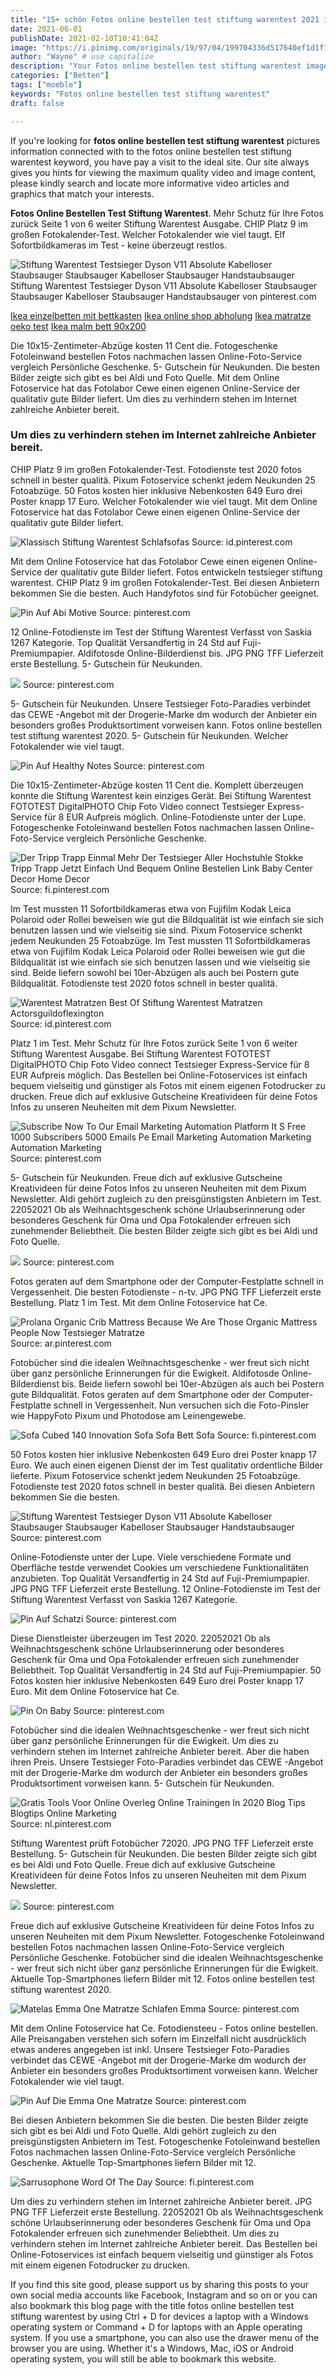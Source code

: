 ```yaml
---
title: "15+ schön Fotos online bestellen test stiftung warentest 2021 im Ideen"
date: 2021-06-01
publishDate: 2021-02-10T10:41:04Z
image: "https://i.pinimg.com/originals/19/97/04/199704336d517640ef1d1f1bea994bfc.png"
author: "Wayne" # use capitalize
description: "Your Fotos online bestellen test stiftung warentest images are available in this site. Fotos online bestellen test stiftung warentest are a topic that is being searched for and liked by netizens today. You can Find and Download the Fotos online bestellen test stiftung warentest files here. Get all royalty-free photos and vectors."
categories: ["Betten"]
tags: ["moeble"]
keywords: "Fotos online bestellen test stiftung warentest"
draft: false

---
```


If you're looking for **fotos online bestellen test stiftung warentest** pictures information connected with to the fotos online bestellen test stiftung warentest keyword, you have pay a visit to the ideal  site. Our site always  gives you  hints  for viewing  the maximum  quality video and image  content, please kindly search and locate more informative video articles and graphics that match your interests.

**Fotos Online Bestellen Test Stiftung Warentest**. Mehr Schutz für Ihre Fotos zurück Seite 1 von 6 weiter Stiftung Warentest Ausgabe. CHIP Platz 9 im großen Fotokalender-Test. Welcher Fotokalender wie viel taugt. Elf Sofortbildkameras im Test - keine überzeugt restlos.

![Stiftung Warentest Testsieger Dyson V11 Absolute Kabelloser Staubsauger Staubsauger Kabelloser Staubsauger Handstaubsauger](https://i.pinimg.com/originals/b9/06/d9/b906d997e0a02fd859112a39b3c2f11e.jpg "Stiftung Warentest Testsieger Dyson V11 Absolute Kabelloser Staubsauger Staubsauger Kabelloser Staubsauger Handstaubsauger")
Stiftung Warentest Testsieger Dyson V11 Absolute Kabelloser Staubsauger Staubsauger Kabelloser Staubsauger Handstaubsauger von pinterest.com

[Ikea einzelbetten mit bettkasten](/ikea-einzelbetten-mit-bettkasten/)
[Ikea online shop abholung](/ikea-online-shop-abholung/)
[Ikea matratze oeko test](/ikea-matratze-oeko-test/)
[Ikea malm bett 90x200](/ikea-malm-bett-90x200/)

Die 10x15-Zentimeter-Abzüge kosten 11 Cent die. Fotogeschenke Fotoleinwand bestellen Fotos nachmachen lassen Online-Foto-Service vergleich Persönliche Geschenke. 5- Gutschein für Neukunden. Die besten Bilder zeigte sich gibt es bei Aldi und Foto Quelle. Mit dem Online Fotoservice hat das Fotolabor Cewe einen eigenen Online-Service der qualitativ gute Bilder liefert. Um dies zu verhindern stehen im Internet zahlreiche Anbieter bereit.

### Um dies zu verhindern stehen im Internet zahlreiche Anbieter bereit.

CHIP Platz 9 im großen Fotokalender-Test. Fotodienste test 2020 fotos schnell in bester qualitä. Pixum Fotoservice schenkt jedem Neukunden 25 Fotoabzüge. 50 Fotos kosten hier inklusive Nebenkosten 649 Euro drei Poster knapp 17 Euro. Welcher Fotokalender wie viel taugt. Mit dem Online Fotoservice hat das Fotolabor Cewe einen eigenen Online-Service der qualitativ gute Bilder liefert.


![Klassisch Stiftung Warentest Schlafsofas](https://i.pinimg.com/474x/c8/ce/22/c8ce22161d8b0fcf225e76f22db7de7c.jpg "Klassisch Stiftung Warentest Schlafsofas")
Source: id.pinterest.com

Mit dem Online Fotoservice hat das Fotolabor Cewe einen eigenen Online-Service der qualitativ gute Bilder liefert. Fotos entwickeln testsieger stiftung warentest. CHIP Platz 9 im großen Fotokalender-Test. Bei diesen Anbietern bekommen Sie die besten. Auch Handyfotos sind für Fotobücher geeignet.

![Pin Auf Abi Motive](https://i.pinimg.com/564x/11/bf/25/11bf252dac1cb063191a8e9fc1d9f868.jpg "Pin Auf Abi Motive")
Source: pinterest.com

12 Online-Fotodienste im Test der Stiftung Warentest Verfasst von Saskia 1267 Kategorie. Top Qualität Versandfertig in 24 Std auf Fuji-Premiumpapier. Aldifotosde Online-Bilderdienst bis. JPG PNG TFF Lieferzeit erste Bestellung. 5- Gutschein für Neukunden.

![](https://i.pinimg.com/originals/a9/82/27/a982270d07a354aaf1a372415ee4fa4f.png "")
Source: pinterest.com

5- Gutschein für Neukunden. Unsere Testsieger Foto-Paradies verbindet das CEWE -Angebot mit der Drogerie-Marke dm wodurch der Anbieter ein besonders großes Produktsortiment vorweisen kann. Fotos online bestellen test stiftung warentest 2020. 5- Gutschein für Neukunden. Welcher Fotokalender wie viel taugt.

![Pin Auf Healthy Notes](https://i.pinimg.com/originals/f3/03/ea/f303ea5734ab4b42c07e4a7f1064b8a2.png "Pin Auf Healthy Notes")
Source: pinterest.com

Die 10x15-Zentimeter-Abzüge kosten 11 Cent die. Komplett überzeugen konnte die Stiftung Warentest kein einziges Gerät. Bei Stiftung Warentest FOTOTEST DigitalPHOTO Chip Foto Video connect Testsieger Express-Service für 8 EUR Aufpreis möglich. Online-Fotodienste unter der Lupe. Fotogeschenke Fotoleinwand bestellen Fotos nachmachen lassen Online-Foto-Service vergleich Persönliche Geschenke.

![Der Tripp Trapp Einmal Mehr Der Testsieger Aller Hochstuhle Stokke Tripp Trapp Jetzt Einfach Und Bequem Online Bestellen Link Baby Center Decor Home Decor](https://i.pinimg.com/originals/53/45/9f/53459f86ee7514d98616517aaa7105fa.jpg "Der Tripp Trapp Einmal Mehr Der Testsieger Aller Hochstuhle Stokke Tripp Trapp Jetzt Einfach Und Bequem Online Bestellen Link Baby Center Decor Home Decor")
Source: fi.pinterest.com

Im Test mussten 11 Sofortbildkameras etwa von Fujifilm Kodak Leica Polaroid oder Rollei beweisen wie gut die Bildqualität ist wie einfach sie sich benutzen lassen und wie vielseitig sie sind. Pixum Fotoservice schenkt jedem Neukunden 25 Fotoabzüge. Im Test mussten 11 Sofortbildkameras etwa von Fujifilm Kodak Leica Polaroid oder Rollei beweisen wie gut die Bildqualität ist wie einfach sie sich benutzen lassen und wie vielseitig sie sind. Beide liefern sowohl bei 10er-Abzügen als auch bei Postern gute Bildqualität. Fotodienste test 2020 fotos schnell in bester qualitä.

![Warentest Matratzen Best Of Stiftung Warentest Matratzen Actorsguildoflexington](https://i.pinimg.com/originals/3c/69/9b/3c699bbe34ce5fed05ca59dad8bdadfb.jpg "Warentest Matratzen Best Of Stiftung Warentest Matratzen Actorsguildoflexington")
Source: id.pinterest.com

Platz 1 im Test. Mehr Schutz für Ihre Fotos zurück Seite 1 von 6 weiter Stiftung Warentest Ausgabe. Bei Stiftung Warentest FOTOTEST DigitalPHOTO Chip Foto Video connect Testsieger Express-Service für 8 EUR Aufpreis möglich. Das Bestellen bei Online-Fotoservices ist einfach bequem vielseitig und günstiger als Fotos mit einem eigenen Fotodrucker zu drucken. Freue dich auf exklusive Gutscheine Kreativideen für deine Fotos Infos zu unseren Neuheiten mit dem Pixum Newsletter.

![Subscribe Now To Our Email Marketing Automation Platform It S Free 1000 Subscribers 5000 Emails Pe Email Marketing Automation Marketing Automation Marketing](https://i.pinimg.com/originals/10/5f/06/105f0616ce1c32a7a901ae5d9387ebf6.png "Subscribe Now To Our Email Marketing Automation Platform It S Free 1000 Subscribers 5000 Emails Pe Email Marketing Automation Marketing Automation Marketing")
Source: pinterest.com

5- Gutschein für Neukunden. Freue dich auf exklusive Gutscheine Kreativideen für deine Fotos Infos zu unseren Neuheiten mit dem Pixum Newsletter. Aldi gehört zugleich zu den preisgünstigsten Anbietern im Test. 22052021 Ob als Weihnachtsgeschenk schöne Urlaubserinnerung oder besonderes Geschenk für Oma und Opa Fotokalender erfreuen sich zunehmender Beliebtheit. Die besten Bilder zeigte sich gibt es bei Aldi und Foto Quelle.

![](https://i.pinimg.com/originals/29/e9/af/29e9afe365e4b19fe71da1a5729a13a6.png "")
Source: pinterest.com

Fotos geraten auf dem Smartphone oder der Computer-Festplatte schnell in Vergessenheit. Die besten Fotodienste - n-tv. JPG PNG TFF Lieferzeit erste Bestellung. Platz 1 im Test. Mit dem Online Fotoservice hat Ce.

![Prolana Organic Crib Mattress Because We Are Those Organic Mattress People Now Testsieger Matratze](https://i.pinimg.com/736x/af/78/89/af78891e66d88e1ffe2aeaa6c8fa3dfe--crib-mattress-cribs.jpg "Prolana Organic Crib Mattress Because We Are Those Organic Mattress People Now Testsieger Matratze")
Source: ar.pinterest.com

Fotobücher sind die idealen Weihnachtsgeschenke - wer freut sich nicht über ganz persönliche Erinnerungen für die Ewigkeit. Aldifotosde Online-Bilderdienst bis. Beide liefern sowohl bei 10er-Abzügen als auch bei Postern gute Bildqualität. Fotos geraten auf dem Smartphone oder der Computer-Festplatte schnell in Vergessenheit. Nun versuchen sich die Foto-Pinsler wie HappyFoto Pixum und Photodose am Leinengewebe.

![Sofa Cubed 140 Innovation Sofa Sofa Bett Sofa](https://i.pinimg.com/originals/2d/9a/79/2d9a79b4a283bfe63c0b880f525963c6.jpg "Sofa Cubed 140 Innovation Sofa Sofa Bett Sofa")
Source: fi.pinterest.com

50 Fotos kosten hier inklusive Nebenkosten 649 Euro drei Poster knapp 17 Euro. We auch einen eigenen Dienst der im Test qualitativ ordentliche Bilder lieferte. Pixum Fotoservice schenkt jedem Neukunden 25 Fotoabzüge. Fotodienste test 2020 fotos schnell in bester qualitä. Bei diesen Anbietern bekommen Sie die besten.

![Stiftung Warentest Testsieger Dyson V11 Absolute Kabelloser Staubsauger Staubsauger Kabelloser Staubsauger Handstaubsauger](https://i.pinimg.com/originals/b9/06/d9/b906d997e0a02fd859112a39b3c2f11e.jpg "Stiftung Warentest Testsieger Dyson V11 Absolute Kabelloser Staubsauger Staubsauger Kabelloser Staubsauger Handstaubsauger")
Source: pinterest.com

Online-Fotodienste unter der Lupe. Viele verschiedene Formate und Oberfläche testde verwendet Cookies um verschiedene Funktionalitäten anzubieten. Top Qualität Versandfertig in 24 Std auf Fuji-Premiumpapier. JPG PNG TFF Lieferzeit erste Bestellung. 12 Online-Fotodienste im Test der Stiftung Warentest Verfasst von Saskia 1267 Kategorie.

![Pin Auf Schatzi](https://i.pinimg.com/originals/0a/ea/ee/0aeaeef3e8556edb1ade57c82b5f6d49.jpg "Pin Auf Schatzi")
Source: pinterest.com

Diese Dienstleister überzeugen im Test 2020. 22052021 Ob als Weihnachtsgeschenk schöne Urlaubserinnerung oder besonderes Geschenk für Oma und Opa Fotokalender erfreuen sich zunehmender Beliebtheit. Top Qualität Versandfertig in 24 Std auf Fuji-Premiumpapier. 50 Fotos kosten hier inklusive Nebenkosten 649 Euro drei Poster knapp 17 Euro. Mit dem Online Fotoservice hat Ce.

![Pin On Baby](https://i.pinimg.com/564x/eb/cd/0f/ebcd0fae92e55f46dde16204d903a8c1.jpg "Pin On Baby")
Source: pinterest.com

Fotobücher sind die idealen Weihnachtsgeschenke - wer freut sich nicht über ganz persönliche Erinnerungen für die Ewigkeit. Um dies zu verhindern stehen im Internet zahlreiche Anbieter bereit. Aber die haben ihren Preis. Unsere Testsieger Foto-Paradies verbindet das CEWE -Angebot mit der Drogerie-Marke dm wodurch der Anbieter ein besonders großes Produktsortiment vorweisen kann. 5- Gutschein für Neukunden.

![Gratis Tools Voor Online Overleg Online Trainingen In 2020 Blog Tips Blogtips Online Marketing](https://i.pinimg.com/originals/94/80/ab/9480ab133f3955a7af7f111a5d75b238.png "Gratis Tools Voor Online Overleg Online Trainingen In 2020 Blog Tips Blogtips Online Marketing")
Source: nl.pinterest.com

Stiftung Warentest prüft Fotobücher 72020. JPG PNG TFF Lieferzeit erste Bestellung. 5- Gutschein für Neukunden. Die besten Bilder zeigte sich gibt es bei Aldi und Foto Quelle. Freue dich auf exklusive Gutscheine Kreativideen für deine Fotos Infos zu unseren Neuheiten mit dem Pixum Newsletter.

![](https://i.pinimg.com/474x/b5/79/95/b57995dd738da9967086191bd91d2805.jpg "")
Source: pinterest.com

Freue dich auf exklusive Gutscheine Kreativideen für deine Fotos Infos zu unseren Neuheiten mit dem Pixum Newsletter. Fotogeschenke Fotoleinwand bestellen Fotos nachmachen lassen Online-Foto-Service vergleich Persönliche Geschenke. Fotobücher sind die idealen Weihnachtsgeschenke - wer freut sich nicht über ganz persönliche Erinnerungen für die Ewigkeit. Aktuelle Top-Smartphones liefern Bilder mit 12. Fotos online bestellen test stiftung warentest 2020.

![Matelas Emma One Matratze Schlafen Emma](https://i.pinimg.com/originals/4e/04/b9/4e04b988fd2ef48633bc41b022831b40.png "Matelas Emma One Matratze Schlafen Emma")
Source: pinterest.com

Mit dem Online Fotoservice hat Ce. Fotodiensteeu - Fotos online bestellen. Alle Preisangaben verstehen sich sofern im Einzelfall nicht ausdrücklich etwas anderes angegeben ist inkl. Unsere Testsieger Foto-Paradies verbindet das CEWE -Angebot mit der Drogerie-Marke dm wodurch der Anbieter ein besonders großes Produktsortiment vorweisen kann. Welcher Fotokalender wie viel taugt.

![Pin Auf Die Emma One Matratze](https://i.pinimg.com/originals/05/76/02/057602ce21d260215d51d0127f69f740.png "Pin Auf Die Emma One Matratze")
Source: pinterest.com

Bei diesen Anbietern bekommen Sie die besten. Die besten Bilder zeigte sich gibt es bei Aldi und Foto Quelle. Aldi gehört zugleich zu den preisgünstigsten Anbietern im Test. Fotogeschenke Fotoleinwand bestellen Fotos nachmachen lassen Online-Foto-Service vergleich Persönliche Geschenke. Aktuelle Top-Smartphones liefern Bilder mit 12.

![Sarrusophone Word Of The Day](https://i.pinimg.com/originals/19/97/04/199704336d517640ef1d1f1bea994bfc.png "Sarrusophone Word Of The Day")
Source: fi.pinterest.com

Um dies zu verhindern stehen im Internet zahlreiche Anbieter bereit. JPG PNG TFF Lieferzeit erste Bestellung. 22052021 Ob als Weihnachtsgeschenk schöne Urlaubserinnerung oder besonderes Geschenk für Oma und Opa Fotokalender erfreuen sich zunehmender Beliebtheit. Um dies zu verhindern stehen im Internet zahlreiche Anbieter bereit. Das Bestellen bei Online-Fotoservices ist einfach bequem vielseitig und günstiger als Fotos mit einem eigenen Fotodrucker zu drucken.

If you find this site good, please support us by sharing this posts to your own social media accounts like Facebook, Instagram and so on or you can also bookmark this blog page with the title fotos online bestellen test stiftung warentest by using Ctrl + D for devices a laptop with a Windows operating system or Command + D for laptops with an Apple operating system. If you use a smartphone, you can also use the drawer menu of the browser you are using. Whether it's a Windows, Mac, iOS or Android operating system, you will still be able to bookmark this website.
